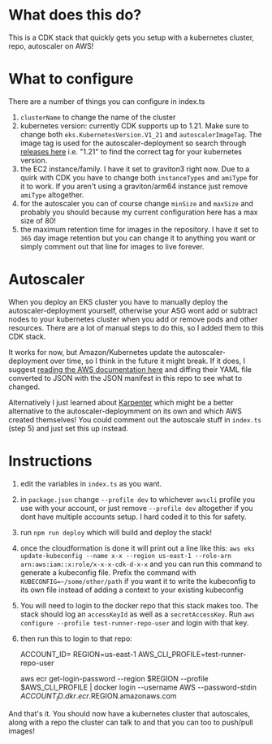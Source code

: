 # What does this do?

This is a CDK stack that quickly gets you setup with a kubernetes cluster, repo, autoscaler on AWS!

# What to configure

There are a number of things you can configure in index.ts

1. `clusterName` to change the name of the cluster
2. kubernetes version: currently CDK supports up to 1.21. Make sure to change both `eks.KubernetesVersion.V1_21` and `autoscalerImageTag`. The image tag is used for the autoscaler-deployment so search through [releases here](https://github.com/kubernetes/autoscaler/releases) i.e. "1.21" to find the correct tag for your kubernetes version.
3. the EC2 instance/family. I have it set to graviton3 right now. Due to a quirk with CDK you have to change both `instanceTypes` and `amiType` for it to work. If you aren't using a graviton/arm64 instance just remove `amiType` altogether.
4. for the autoscaler you can of course change `minSize` and `maxSize` and probably you should because my current configuration here has a max size of 80!
5. the maximum retention time for images in the repository. I have it set to `365` day image retention but you can change it to anything you want or simply comment out that line for images to live forever.

# Autoscaler

When you deploy an EKS cluster you have to manually deploy the autoscaler-deployment yourself, otherwise your ASG wont add or subtract nodes to your kubernetes cluster when you add or remove pods and other resources. There are a lot of manual steps to do this, so I added them to this CDK stack.

It works for now, but Amazon/Kubernetes update the autoscaler-deployment over time, so I think in the future it might break. If it does, I suggest [reading the AWS documentation here](https://docs.aws.amazon.com/eks/latest/userguide/autoscaling.html) and diffing their YAML file converted to JSON with the JSON manifest in this repo to see what to changed.

Alternatively I just learned about [Karpenter](https://github.com/aws/karpenter) which might be a better alternative to the autoscaler-deploymment on its own and which AWS created themselves! You could comment out the autoscale stuff in `index.ts` (step 5) and just set this up instead.

# Instructions

1. edit the variables in `index.ts` as you want.
2. in `package.json` change `--profile dev` to whichever `awscli` profile you use with your account, or just remove `--profile dev` altogether if you dont have multiple accounts setup. I hard coded it to this for safety.
3. run `npm run deploy` which will build and deploy the stack!
4. once the cloudformation is done it will print out a line like this:
`aws eks update-kubeconfig --name x-x --region us-east-1 --role-arn arn:aws:iam::x:role/x-x-x-cdk-d-x-x` and you can run this command to generate a kubeconfig file. Prefix the command with `KUBECONFIG=~/some/other/path` if you want it to write the kubeconfig to its own file instead of adding a context to your existing kubeconfig
5. You will need to login to the docker repo that this stack makes too. The stack should log an `accessKeyId` as well as a `secretAccessKey`. Run `aws configure --profile test-runner-repo-user` and login with that key.
6. then run this to login to that repo:

    ACCOUNT_ID=<PUT YOUR AWS ACCOUNT ID HERE>
    REGION=us-east-1
    AWS_CLI_PROFILE=test-runner-repo-user
    
    aws ecr get-login-password --region $REGION --profile $AWS_CLI_PROFILE | docker login --username AWS --password-stdin $ACCOUNT_ID.dkr.ecr.$REGION.amazonaws.com

And that's it. You should now have a kubernetes cluster that autoscales, along with a repo the cluster can talk to and that you can too to push/pull images!